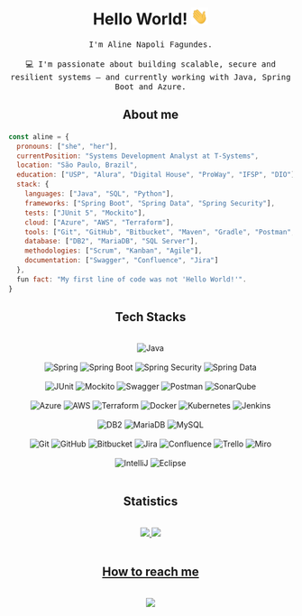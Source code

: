 <h1 align="center"> Hello World! <img src="https://raw.githubusercontent.com/ABSphreak/ABSphreak/master/gifs/Hi.gif" width="30px" height="30px"></h1>
<p align="center">
  <samp>
I'm Aline Napoli Fagundes. 
  <br> <br>
💻 I'm passionate about building scalable, secure and resilient systems — and currently working with Java, Spring Boot and Azure.
  </samp>

<br>
  
<h2 align="center"> About me </h2>

```javascript
const aline = {
  pronouns: ["she", "her"],
  currentPosition: "Systems Development Analyst at T-Systems",
  location: "São Paulo, Brazil",
  education: ["USP", "Alura", "Digital House", "ProWay", "IFSP", "DIO"],
  stack: {
    languages: ["Java", "SQL", "Python"],
    frameworks: ["Spring Boot", "Spring Data", "Spring Security"],
    tests: ["JUnit 5", "Mockito"],
    cloud: ["Azure", "AWS", "Terraform"],
    tools: ["Git", "GitHub", "Bitbucket", "Maven", "Gradle", "Postman", "Docker", "Kubernetes", "Jenkins", "SonarQube"],
    database: ["DB2", "MariaDB", "SQL Server"],
    methodologies: ["Scrum", "Kanban", "Agile"],
    documentation: ["Swagger", "Confluence", "Jira"]
  },
  fun fact: "My first line of code was not 'Hello World!'".
}
```
  
<h2 align="center"> Tech Stacks </h2>
<div align="center" style="display: inline_block"><br>

<!-- Back-end -->
  <img alt="Java" src="https://img.shields.io/badge/Java-ED8B00?style=for-the-badge&logo=openjdk&logoColor=white">
  <br><br>
  <img alt="Spring" src="https://img.shields.io/badge/Spring-6DB33F?style=for-the-badge&logo=spring&logoColor=white">
  <img alt="Spring Boot" src="https://img.shields.io/badge/Spring_Boot-6DB33F?style=for-the-badge&logo=spring-boot&logoColor=white">
  <img alt="Spring Security" src="https://img.shields.io/badge/Spring_Security-6DB33F?style=for-the-badge&logo=spring-security&logoColor=white">
  <img alt="Spring Data" src="https://img.shields.io/badge/Spring_Data-6DB33F?style=for-the-badge">
  <br><br>

  <!-- Testes, Qualidade e APIs -->
  <img alt="JUnit" src="https://img.shields.io/badge/JUnit5-25A162?style=for-the-badge&logo=JUnit5&logoColor=white">
  <img alt="Mockito" src="https://img.shields.io/badge/Mockito-4E9BCD?style=for-the-badge">
  <img alt="Swagger" src="https://img.shields.io/badge/Swagger-85EA2D?style=for-the-badge&logo=swagger&logoColor=black">
  <img alt="Postman" src="https://img.shields.io/badge/Postman-FF6C37?style=for-the-badge&logo=postman&logoColor=white">
  <img alt="SonarQube" src="https://img.shields.io/badge/SonarQube-4E9BCD?style=for-the-badge&logo=sonarqube&logoColor=white">
  <br><br>

  <!-- Cloud e DevOps -->
  <img alt="Azure" src="https://img.shields.io/badge/Azure-0089D6?style=for-the-badge&logo=microsoft-azure&logoColor=white">
  <img alt="AWS" src="https://img.shields.io/badge/AWS-232F3E?style=for-the-badge&logo=amazonaws&logoColor=white">
  <img alt="Terraform" src="https://img.shields.io/badge/Terraform-623CE4?style=for-the-badge&logo=terraform&logoColor=white">
  <img alt="Docker" src="https://img.shields.io/badge/Docker-2496ED?style=for-the-badge&logo=docker&logoColor=white">
  <img alt="Kubernetes" src="https://img.shields.io/badge/Kubernetes-326CE5?style=for-the-badge&logo=kubernetes&logoColor=white">
  <img alt="Jenkins" src="https://img.shields.io/badge/Jenkins-D24939?style=for-the-badge&logo=Jenkins&logoColor=white">
  <br><br>

  <!-- Banco de dados -->
  <img alt="DB2" src="https://img.shields.io/badge/IBM_DB2-003366?style=for-the-badge&logo=ibm&logoColor=white">
  <img alt="MariaDB" src="https://img.shields.io/badge/MariaDB-003545?style=for-the-badge&logo=mariadb&logoColor=white">
  <img alt="MySQL" src="https://img.shields.io/badge/MySQL-005C84?style=for-the-badge&logo=mysql&logoColor=white">
  <br><br>

  <!-- Ferramentas de Projeto -->
  <img alt="Git" src="https://img.shields.io/badge/Git-F05032?style=for-the-badge&logo=git&logoColor=white">
  <img alt="GitHub" src="https://img.shields.io/badge/GitHub-181717?style=for-the-badge&logo=github&logoColor=white">
  <img alt="Bitbucket" src="https://img.shields.io/badge/Bitbucket-0747a6?style=for-the-badge&logo=bitbucket&logoColor=white">
  <img alt="Jira" src="https://img.shields.io/badge/Jira-0052CC?style=for-the-badge&logo=jira&logoColor=white">
  <img alt="Confluence" src="https://img.shields.io/badge/Confluence-172B4D?style=for-the-badge&logo=confluence&logoColor=white">
  <img alt="Trello" src="https://img.shields.io/badge/Trello-0079BF?style=for-the-badge&logo=trello&logoColor=white">
  <img alt="Miro" src="https://img.shields.io/badge/Miro-050038?style=for-the-badge&logo=Miro&logoColor=white">
  <br><br>

  <!-- IDEs -->
  <img alt="IntelliJ" src="https://img.shields.io/badge/IntelliJ_IDEA-000000?style=for-the-badge&logo=intellij-idea&logoColor=white">
  <img alt="Eclipse" src="https://img.shields.io/badge/Eclipse-2C2255?style=for-the-badge&logo=eclipse&logoColor=white">
  
</div>  
<br>

<h2 align="center"> Statistics </h2>
<br>
<div align="center">
  <a href="https://github.com/aline-fagundes">
  <img height="150em" src="https://github-readme-stats.vercel.app/api?username=aline-fagundes&show_icons=true&theme=dracula&include_all_commits=true&count_private=true&hide=issues"/>
  <img height="150em" src="https://github-readme-stats.vercel.app/api/top-langs/?username=aline-fagundes&layout=compact&langs_count=7&theme=dracula"/>
</div>
<br>
  
<h2 align="center"> How to reach me </h2>
<br>
<div align="center"> 
  <a align="center" href="https://www.linkedin.com/in/a-fagundes/" target="_blank"><img src="https://img.shields.io/badge/-LinkedIn-%230077B5?style=for-the-badge&logo=linkedin&logoColor=white" target="_blank"></a> 
</div>
<br>
